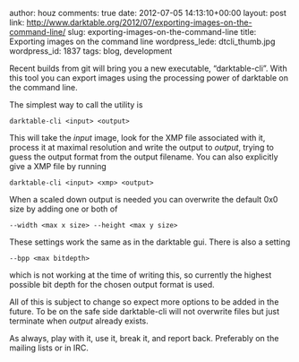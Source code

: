 author: houz
comments: true
date: 2012-07-05 14:13:10+00:00
layout: post
link: http://www.darktable.org/2012/07/exporting-images-on-the-command-line/
slug: exporting-images-on-the-command-line
title: Exporting images on the command line
wordpress_lede: dtcli_thumb.jpg
wordpress_id: 1837
tags: blog, development

Recent builds from git will bring you a new executable, “darktable-cli”. With this tool you can export images using the processing power of darktable on the command line.

The simplest way to call the utility is

    
    darktable-cli <input> <output>


This will take the _input_ image, look for the XMP file associated with it, process it at maximal resolution and write the output to _output_, trying to guess the output format from the output filename. You can also explicitly give a XMP file by running

    
    darktable-cli <input> <xmp> <output>


When a scaled down output is needed you can overwrite the default 0x0 size by adding one or both of

    
    --width <max x size> --height <max y size>


These settings work the same as in the darktable gui. There is also a setting

    
    --bpp <max bitdepth>


which is not working at the time of writing this, so currently the highest possible bit depth for the chosen output format is used.

All of this is subject to change so expect more options to be added in the future. To be on the safe side darktable-cli will not overwrite files but just terminate when _output_ already exists.

As always, play with it, use it, break it, and report back. Preferably on the mailing lists or in IRC.
